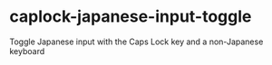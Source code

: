 # caplock-japanese-input-toggle
Toggle Japanese input with the Caps Lock key and a non-Japanese keyboard
